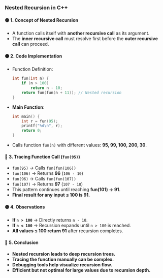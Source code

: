 ### **Nested Recursion in C++**

#### 🟢 **1. Concept of Nested Recursion**

- A function calls itself with **another recursive call** as its argument.
- The **inner recursive call** must resolve first before the **outer recursive call** can proceed.

#### 🟠 **2. Code Implementation**

- Function Definition:
  ```cpp
  int fun(int n) {
      if (n > 100)
          return n - 10;
      return fun(fun(n + 11)); // Nested recursion
  }
  ```
- **Main Function**:
  ```cpp
  int main() {
      int r = fun(95);
      printf("%d\n", r);
      return 0;
  }
  ```
- Calls function `fun(n)` with different values: **95, 99, 100, 200, 30**.

#### 🔵 **3. Tracing Function Call (`fun(95)`)**

- `fun(95)` → Calls `fun(fun(106))`
- `fun(106)` → Returns **96** (`106 - 10`)
- `fun(96)` → Calls `fun(fun(107))`
- `fun(107)` → Returns **97** (`107 - 10`)
- This pattern continues until reaching **fun(101) → 91**.
- **Final result for any input ≤ 100 is 91.**

#### 🟣 **4. Observations**

- **If `n > 100`** → Directly returns `n - 10`.
- **If `n ≤ 100`** → Recursion expands until `n > 100` is reached.
- **All values ≤ 100 return 91** after recursion completes.

#### 🔴 **5. Conclusion**

- **Nested recursion leads to deep recursion trees.**
- **Tracing the function manually can be complex.**
- **Debugging tools help visualize recursion flow.**
- **Efficient but not optimal for large values due to recursion depth.**
